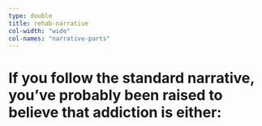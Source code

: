 ```yaml
---
type: double
title: rehab-narrative
col-width: "wide"
col-names: "narrative-parts"
---
```


# If you follow the <span class="emphasized-header">standard narrative,</span> you’ve probably been raised to believe that addiction is either:
